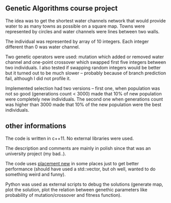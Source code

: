 ## Genetic Algorithms course project

The idea was to get the shortest water channels network that would provide water to as many towns as possible on a square map. Towns were represented by circles and water channels were lines between two walls.

The individual was represented by array of 10 integers. Each integer different than 0 was water channel.

Two genetic operators were used: mutation which added or removed water channel and one-point crossover which swapped first five integers between two individuals. I also tested if swapping random integers would be better but it turned out to be much slower – probably because of branch prediction fail, although I did not profile it. 

Implemented selection had two versions – first one, when population was not so good (generations count < 3000) made that 10% of new population were completely new individuals. The second one when generations count was higher than 3000 made that 10% of the new population were the best individuals.

## other informations

The code is written in c++11. No external libraries were used.

The description and comments are mainly in polish since that was an university project (my bad..).

The code uses [placement new](https://en.wikipedia.org/wiki/Placement_syntax) in some places just to get better performance (should have used a std::vector, but oh well, wanted to do something weird and funny).

Python was used as external scripts to debug the solutions (generate map, plot the solution, plot the relation between genethic parameters like probability of mutation/crossover and fitness function).
